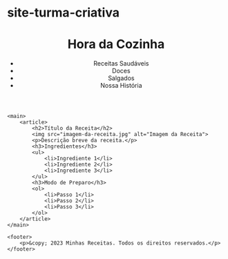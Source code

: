 # site-turma-criativa
<!DOCTYPE html>
<html>
<head>
	<meta charset="UTF-8">
	<meta name="viewport" content="width=device-width, initial-scale=1.0">
	<title>Minhas Receitas</title>
	<link rel="stylesheet" type="text/css" href="style.css">
</head>
<body>
	<header>
		<h1>Hora da Cozinha</h1>
		<nav>
			<ul>
				<li><a>Receitas Saudáveis</a></li>
				<li><a>Doces</a></li>
				<li><a>Salgados</a></li>
				<li><a>Nossa História</a></li>
			</ul>
		</nav>
	</header>

	<main>
		<article>
			<h2>Título da Receita</h2>
			<img src="imagem-da-receita.jpg" alt="Imagem da Receita">
			<p>Descrição breve da receita.</p>
			<h3>Ingredientes</h3>
			<ul>
				<li>Ingrediente 1</li>
				<li>Ingrediente 2</li>
				<li>Ingrediente 3</li>
			</ul>
			<h3>Modo de Preparo</h3>
			<ol>
				<li>Passo 1</li>
				<li>Passo 2</li>
				<li>Passo 3</li>
			</ol>
		</article>
	</main>

	<footer>
		<p>&copy; 2023 Minhas Receitas. Todos os direitos reservados.</p>
	</footer>
</body>
</html>
